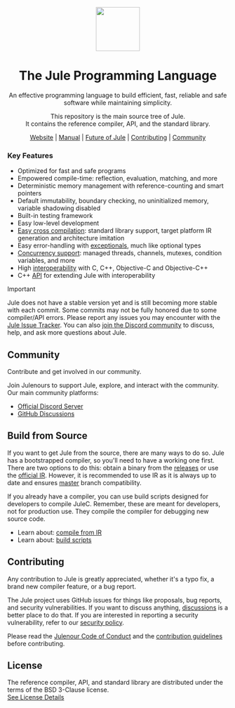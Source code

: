 <div align="center">
<p>
    <img width="100" src="https://raw.githubusercontent.com/julelang/resources/master/jule_icon.svg?sanitize=true">
</p>
<h1>The Jule Programming Language</h1>

An effective programming language to build efficient, fast, reliable and safe software while maintaining simplicity.

This repository is the main source tree of Jule. \
It contains the reference compiler, API, and the standard library.

[Website](https://jule.dev) |
[Manual](https://manual.jule.dev) |
[Future of Jule](https://jule.dev/future-of-jule) |
[Contributing](https://jule.dev/contribute) |
[Community](https://jule.dev/community)

</div>

### Key Features

- Optimized for fast and safe programs
- Empowered compile-time: reflection, evaluation, matching, and more
- Deterministic memory management with reference-counting and smart pointers
- Default immutability, boundary checking, no uninitialized memory, variable shadowing disabled
- Built-in testing framework
- Easy low-level development
- [Easy cross compilation](https://manual.jule.dev/compiler/cross-compilation): standard library support, target platform IR generation and architecture imitation
- Easy error-handling with [exceptionals](https://manual.jule.dev/error-handling/exceptionals), much like optional types
- [Concurrency support](https://manual.jule.dev/concurrency): managed threads, channels, mutexes, condition variables, and more
- High [interoperability](https://manual.jule.dev/integrated-jule/interoperability) with C, C++, Objective-C and Objective-C++
- C++ [API](https://manual.jule.dev/api) for extending Jule with interoperability

> [!IMPORTANT]
> Jule does not have a stable version yet and is still becoming more stable with each commit.
> Some commits may not be fully honored due to some compiler/API errors.
> Please report any issues you may encounter with the [Jule Issue Tracker](https://github.com/julelang/jule/issues).
> You can also [join the Discord community](https://discord.gg/XNSUUDuGGQ) to discuss, help, and ask more questions about Jule.

## Community

Contribute and get involved in our community.

Join Julenours to support Jule, explore, and interact with the community. \
Our main community platforms:

- [Official Discord Server](https://discord.gg/XNSUUDuGGQ)
- [GitHub Discussions](https://github.com/jule-lang/jule/discussions)

## Build from Source

If you want to get Jule from the source, there are many ways to do so.
Jule has a bootstrapped compiler, so you'll need to have a working one first.
There are two options to do this: obtain a binary from the [releases](https://github.com/julelang/jule/releases) or use the [official IR](https://github.com/julelang/julec-ir).
However, it is recommended to use IR as it is always up to date and ensures [master](https://github.com/julelang/jule/tree/master) branch compatibility.

If you already have a compiler, you can use build scripts designed for developers to compile JuleC.
Remember, these are meant for developers, not for production use. They compile the compiler for debugging new source code.

- Learn about: [compile from IR](https://manual.jule.dev/getting-started/installation/compiling-from-source/compile-from-ir)
- Learn about: [build scripts](https://manual.jule.dev/getting-started/installation/compiling-from-source/build-scripts)

## Contributing

Any contribution to Jule is greatly appreciated, whether it's a typo fix, a brand new compiler feature, or a bug report.

The Jule project uses GitHub issues for things like proposals, bug reports, and security vulnerabilities.
If you want to discuss anything, [discussions](https://github.com/julelang/jule/discussions) is a better place to do that.
If you are interested in reporting a security vulnerability, refer to our [security policy](https://github.com/julelang/jule/security/policy).

Please read the [Julenour Code of Conduct](https://jule.dev/code-of-conduct) and the [contribution guidelines](https://jule.dev/contribute) before contributing.

## License

The reference compiler, API, and standard library are distributed under the terms of the BSD 3-Clause license. <br>
[See License Details](./LICENSE)

